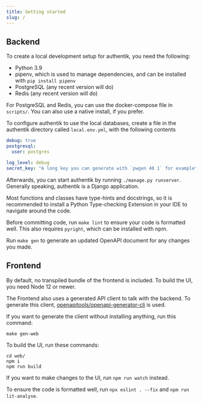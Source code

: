```yaml
---
title: Getting started
slug: /
---
```


## Backend

To create a local development setup for authentik, you need the following:

- Python 3.9
- pipenv, which is used to manage dependencies, and can be installed with `pip install pipenv`
- PostgreSQL (any recent version will do)
- Redis (any recent version will do)

For PostgreSQL and Redis, you can use the docker-compose file in `scripts/`. You can also use a native install, if you prefer.

To configure authentik to use the local databases, create a file in the authentik directory called `local.env.yml`, with the following contents

```yaml
debug: true
postgresql:
  user: postgres

log_level: debug
secret_key: "A long key you can generate with `pwgen 40 1` for example"
```

Afterwards, you can start authentik by running `./manage.py runserver`. Generally speaking, authentik is a Django application.

Most functions and classes have type-hints and docstrings, so it is recommended to install a Python Type-checking Extension in your IDE to navigate around the code.

Before committing code, run `make lint` to ensure your code is formatted well. This also requires `pyright`, which can be installed with npm.

Run `make gen` to generate an updated OpenAPI document for any changes you made.

## Frontend

By default, no transpiled bundle of the frontend is included. To build the UI, you need Node 12 or newer.

The Frontend also uses a generated API client to talk with the backend. To generate this client, [openapitools/openapi-generator-cli](https://github.com/OpenAPITools/openapi-generator) is used.

If you want to generate the client without installing anything, run this command:

```shell
make gen-web
```

To build the UI, run these commands:

```
cd web/
npm i
npm run build
```

If you want to make changes to the UI, run `npm run watch` instead.

To ensure the code is formatted well, run `npx eslint . --fix` and `npm run lit-analyse`.
